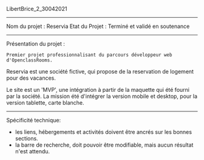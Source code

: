 LibertBrice_2_30042021

---

Nom du projet : Reservia
Etat du Projet : Terminé et validé en soutenance

---

Présentation du projet :

    Premier projet professionnalisant du parcours développeur web d'OpenclassRooms.

Reservia est une société fictive, qui propose de la reservation de logement pour des vacances.

Le site est un 'MVP', une intégration à partir de la maquette qui été fourni par la société. La mission été d'intégrer la version mobile et desktop, pour la version tablette, carte blanche.

---

Spécificité technique:

- les liens, hébergements et activités doivent être ancrés sur les bonnes sections.
- la barre de recherche, doit pouvoir être modifiable, mais aucun résultat n'est attendu.
